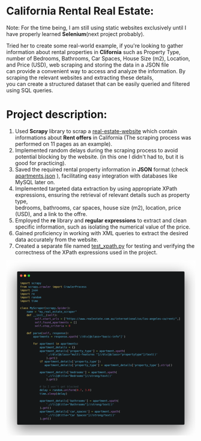 # California Rental Real Estate:
Note: For the time being, I am still using static websites exclusively until I have properly learned __Selenium__(next project probably).

Tried her to create some real-world example, if you're looking to gather information about rental properties in __Clifornia__ such as Property Type, <br>
number of Bedrooms, Bathrooms, Car Spaces, House Size (m2), Location, and Price (USD), web scraping and storing the data in a JSON file <br>
can provide a convenient way to access and analyze the information. By scraping the relevant websites and extracting these details, <br>
you can create a structured dataset that can be easily queried and filtered using SQL queries.

# Project description:
1. Used __Scrapy__ library to scrap a [real-estate-website](https://www.realestate.com.au/international/us/los-angeles-ca/rent/) which contain informations about __Rent offers__ in California (The scraping process was performed on 11 pages as an example).
2. Implemented random delays during the scraping process to avoid potential blocking by the website. (in this one I didn't had to, but it is good for practicing).
3. Saved the required rental property information in __JSON__ format (check [apartments.json](https://github.com/ilyesBoukraa/ca_rental_apartments/blob/master/apartments.json) ), facilitating easy integration with databases like MySQL later on.
4. Implemented targeted data extraction by using appropriate XPath expressions, ensuring the retrieval of relevant details such as property type, <br> bedrooms, bathrooms, car spaces, house size (m2), location, price (USD), and a link to the offre.
5. Employed the __re__ library and __regular expressions__ to extract and clean specific information, such as isolating the numerical value of the price.
6. Gained proficiency in working with XML queries to extract the desired data accurately from the website.
7. Created a separate file named [test_xpath.py](https://github.com/ilyesBoukraa/ca_rental_apartments/blob/master/test_xpath.py) for testing and verifying the correctness of the XPath expressions used in the project.


![an image containing a part of the code](/imgs/scrapy_code.png)
